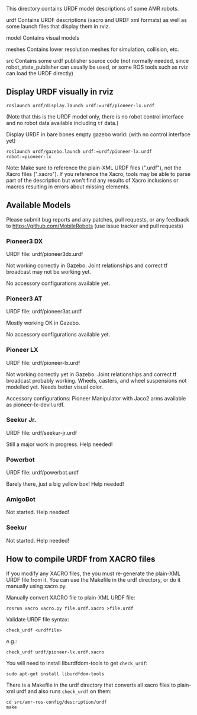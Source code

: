 
This directory contains URDF model descriptions of some AMR robots.

urdf    Contains URDF descriptions (xacro and URDF xml formats) as well as some launch
        files that display them in rviz.

model   Contains visual models

meshes  Contains lower resolution meshes for simulation, collision, etc.

src     Contains some urdf publisher source code (not normally needed, since 
        robot_state_publisher can usually be used, or some ROS tools such as
        rviz can load the URDF directly)



Display URDF visually in rviz
-----------------------------

    roslaunch urdf/display.launch urdf:=urdf/pioneer-lx.urdf

(Note that this is the URDF model only, there is no robot control
interface and no robot data available including `tf` data.)

Display URDF in bare bones empty gazebo world: (with no control interface yet)

    roslaunch urdf/gazebo.launch urdf:=urdf/pioneer-lx.urdf robot:=pioneer-lx

Note: Make sure to reference the plain-XML URDF files (".urdf"), not the Xacro
files (".xacro").  If you reference the Xacro, tools may be able to parse 
part of the description but won't find any results of Xacro inclusions or macros
resulting in errors about missing elements.

Available Models
----------------

Please submit bug reports and any patches, pull requests, or any feedback to https://github.com/MobileRobots (use issue tracker and pull requests)

### Pioneer3 DX ###

URDF file: urdf/pioneer3dx.urdf

Not working correctly in Gazebo.  Joint relationships and correct tf broadcast may not be working yet.

No accessory configurations available yet.

### Pioneer3 AT ###

URDF file: urdf/pioneer3at.urdf

Mostly working OK in Gazebo.

No accessory configurations available yet.

### Pioneer LX ###

URDF file: urdf/pioneer-lx.urdf

Not working correctly yet in Gazebo.  Joint relationships and correct tf broadcast probably working.  Wheels, casters, and wheel suspensions not modelled yet.  Needs better visual color.

Accessory configurations: Pioneer Manipulator with Jaco2 arms available as pioneer-lx-devil.urdf.


### Seekur Jr. ###

URDF file: urdf/seekur-jr.urdf

Still a major work in progress. Help needed!

### Powerbot ###

URDF file: urdf/powerbot.urdf

Barely there, just a big yellow box! Help needed!

### AmigoBot ###

Not started. Help needed!


### Seekur ###

Not started. Help needed!



How to compile URDF from XACRO files
------------------------------------

If you modify any XACRO files, the you must
re-generate the plain-XML URDF file from it.
You can use the Makefile in the urdf directory,
or do it manually using xacro.py.

Manually convert XACRO file to plain-XML URDF file:

    rosrun xacro xacro.py file.urdf.xacro >file.urdf

Validate URDF file syntax:

    check_urdf <urdffile>

e.g.:

    check_urdf urdf/pioneer-lx.urdf.xacro

You will need to install liburdfdom-tools to get `check_urdf`:
  
    sudo apt-get install liburdfdom-tools

There is a Makefile in the urdf directory that converts all xacro files
to plain-xml urdf and also runs `check_urdf` on them:

    cd src/amr-ros-config/description/urdf
    make


